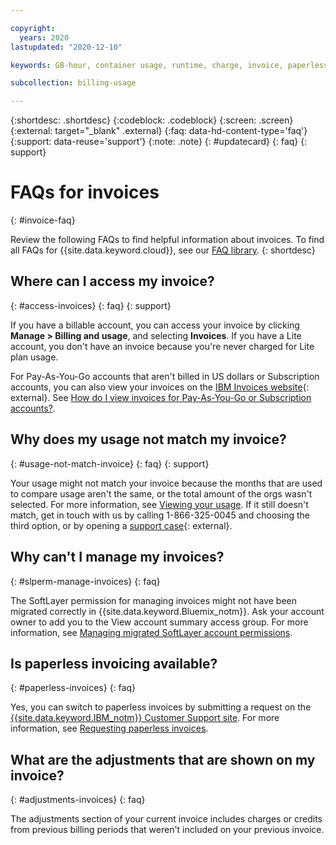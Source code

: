 ```yaml
---

copyright:
  years: 2020
lastupdated: "2020-12-10"

keywords: GB-hour, container usage, runtime, charge, invoice, paperless invoicing, adjustments

subcollection: billing-usage

---
```


{:shortdesc: .shortdesc}
{:codeblock: .codeblock}
{:screen: .screen}
{:external: target="_blank" .external}
{:faq: data-hd-content-type='faq'}
{:support: data-reuse='support'}
{:note: .note}
{: #updatecard}
{: faq}
{: support}

# FAQs for invoices
{: #invoice-faq}

Review the following FAQs to find helpful information about invoices. To find all FAQs for {{site.data.keyword.cloud}}, see our [FAQ library](https://{DomainName}/docs/faqs).
{: shortdesc}

## Where can I access my invoice?
{: #access-invoices}
{: faq}
{: support}

If you have a billable account, you can access your invoice by clicking **Manage > Billing and usage**, and selecting **Invoices**. If you have a Lite account, you don't have an invoice because you're never charged for Lite plan usage.

For Pay-As-You-Go accounts that aren't billed in US dollars or Subscription accounts, you can also view your invoices on the [IBM Invoices website](https://www.ibm.com/invoices){: external}. See [How do I view invoices for Pay-As-You-Go or Subscription accounts?](/docs/billing-usage?topic=billing-usage-ts_cant-view-invoice).

## Why does my usage not match my invoice?
{: #usage-not-match-invoice}
{: faq}
{: support}

Your usage might not match your invoice because the months that are used to compare usage aren't the same, or the total amount of the orgs wasn't selected. For more information, see [Viewing your usage](/docs/billing-usage?topic=billing-usage-viewingusage). If it still doesn't match, get in touch with us by calling 1-866-325-0045 and choosing the third option, or by opening a [support case](https://{DomainName}/unifiedsupport/supportcenter){: external}.

## Why can't I manage my invoices?
{: #slperm-manage-invoices}
{: faq}

The SoftLayer permission for managing invoices might not have been migrated correctly in {{site.data.keyword.Bluemix_notm}}. Ask your account owner to add you to the View account summary access group. For more information, see [Managing migrated SoftLayer account permissions](/docs/account?topic=account-migrated_permissions).

## Is paperless invoicing available? 
{: #paperless-invoices}
{: faq}

Yes, you can switch to paperless invoices by submitting a request on the [{{site.data.keyword.IBM_notm}} Customer Support site](https://www.ibm.com/support/customer/zz/en/selectcountrylang.html). For more information, see [Requesting paperless invoices](/docs/billing-usage?topic=billing-usage-managing-invoices#request-paperless-invoices).

## What are the adjustments that are shown on my invoice? 
{: #adjustments-invoices}
{: faq}

The adjustments section of your current invoice includes charges or credits from previous billing periods that weren't included on your previous invoice.
